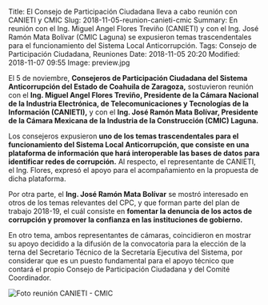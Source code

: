 Title: El Consejo de Participación Ciudadana lleva a cabo reunión con CANIETI y CMIC
Slug: 2018-11-05-reunion-canieti-cmic
Summary: En reunión con el Ing. Miguel Angel Flores Treviño (CANIETI) y con el Ing. José Ramón Mata Bolívar (CMIC Laguna) se expusieron temas trascendentales para el funcionamiento del Sistema Local Anticorrupción.
Tags: Consejo de Participación Ciudadana, Reuniones
Date: 2018-11-05 20:20
Modified: 2018-11-07 09:55
Image: preview.jpg


El 5 de noviembre, **Consejeros de Participación Ciudadana del Sistema Anticorrupción del Estado de Coahuila de Zaragoza,** sostuvieron reunión con el **Ing. Miguel Angel Flores Treviño, Presidente de la Cámara Nacional de la Industria Electrónica, de Telecomunicaciones y Tecnologías de la Información (CANIETI),** y con el **Ing. José Ramón Mata Bolívar, Presidente de la Cámara Mexicana de la Industria de la Construcción (CMIC) Laguna.**

Los consejeros expusieron **uno de los temas trascendentales para el funcionamiento del Sistema Local Anticorrupción, que consiste en una plataforma de información que hará interoperable las bases de datos para identificar redes de corrupción.** Al respecto, el representante de CANIETI, el Ing. Flores, expresó el apoyo para el acompañamiento en la propuesta de dicha plataforma.

Por otra parte, el **Ing. José Ramón Mata Bolívar** se mostró interesado en otros de los temas relevantes del CPC, y que forman parte del plan de trabajo 2018-19, el cuál consiste en **fomentar la denuncia de los actos de corrupción y promover la confianza en las instituciones de gobierno.**

En otro tema, ambos representantes de cámaras, coincidieron en mostrar su apoyo decidido a la difusión de la convocatoria para la elección de la terna del Secretario Técnico de la Secretaría Ejecutiva del Sistema, por considerar que es un puesto fundamental para el apoyo técnico que contará el propio Consejo de Participación Ciudadana y del Comité Coordinador.

<img class="img-fluid" src="foto-reunion-canieti-cmic.jpg" alt="Foto reunión CANIETI - CMIC">
